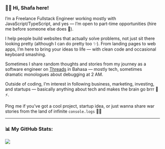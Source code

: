 ### 🙋‍♀️ Hi, <b>Shafa</b> here!

I’m a Freelance Fullstack Engineer working mostly with JavaScript/TypeScript, and yes — I’m open to part-time opportunities (hire me before someone else does 👀).

I help people build websites that actually solve problems, not just sit there looking pretty (although I can do pretty too ✨). From landing pages to web apps, I’m here to bring your ideas to life — with clean code and occasional keyboard smashing.

Sometimes I share random thoughts and stories from my journey as a software engineer on [Threads](https://www.threads.com/@shafanaura) in Bahasa — mostly tech, sometimes dramatic monologues about debugging at 2 AM.

Outside of coding, I’m interest in following business, marketing, investing, and startups — basically anything about tech and makes the brain go brrr 🧠⚡.

Ping me if you’ve got a cool project, startup idea, or just wanna share war stories from the land of infinite `console.logs` 🐛🔥

---

### 📊 My GitHub Stats:
![](https://github-readme-stats.vercel.app/api/top-langs/?username=shafanaura&theme=dark&hide_border=false&include_all_commits=true&count_private=true&layout=compact)
